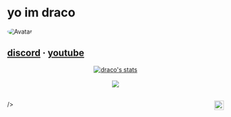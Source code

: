 # yo im draco

<img src="https://cdn.discordapp.com/avatars/763858757448892416/a_cb966c67864e745266b4c91455053067.gif?size=256&f=.gif" alt="Avatar" style="border-radius: 75%;">


 <a href="https://discord.bio/p/8203">discord</a> 
·
<a href="https://www.youtube.com/channel/UCz6rQbYu6HIw6bq9U9bMZlg">youtube</a>
-----

<center>
<a href="https://github.com/codeinelov">
  <img align="center" src="https://github-readme-stats.vercel.app/api?username=codeinelov&show_icons=true&include_all_commits=true&show_icons=true&title_color=fff&icon_color=0D1117&text_color=C8C8C8&bg_color=0D1117" alt="draco's stats" />
</a>
<br><br>
<a href="https://github.com/codeinelov?tab=repositories">
  <img align="center" src="https://github-readme-stats.vercel.app/api/top-langs/?username=0x31b&layout=compact&show_icons=true&title_color=fff&icon_color=0D1117&text_color=fff&bg_color=0D1117" />
</a>
<br>
<br>
</center>

 /></a><a href="https://discord.gg/V7DVDtyevp" target="_blank" rel="nofollow"><img align="right" alt="dracos  Insta" width="22px" src="https://www.jing.fm/clipimg/full/243-2438094_discord-svg-chat-transparent-background-discord-logo-transparent.png" /></a>
